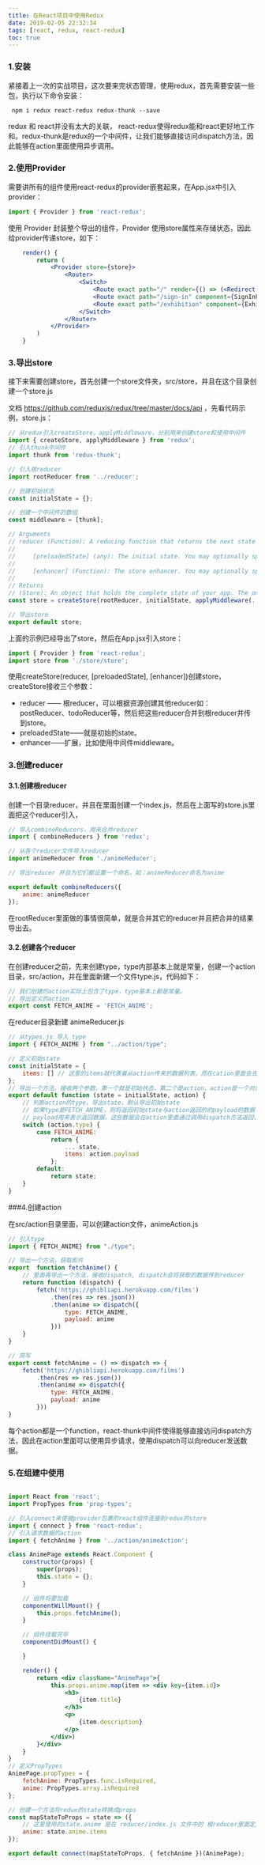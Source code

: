 ```yaml
---
title: 在React项目中使用Redux
date: 2019-02-05 22:32:34
tags: [react, redux, react-redux]
toc: true
---
```



### 1.安装

紧接着上一次的实战项目，这次要来完状态管理，使用redux，首先需要安装一些包，执行以下命令安装：

` npm i redux react-redux redux-thunk --save`

redux 和 react并没有太大的关联， react-redux使得redux能和react更好地工作和。redux-thunk是redux的一个中间件，让我们能够直接访问dispatch方法，因此能够在action里面使用异步调用。

<!--more-->

### 2.使用Provider

需要讲所有的组件使用react-redux的provider嵌套起来，在App.jsx中引入provider：

```js
import { Provider } from 'react-redux';
```

使用 Provider  封装整个导出的组件，Provider 使用store属性来存储状态，因此给provider传递store，如下：

```jsx
    render() {
        return (
            <Provider store={store}>
                <Router>
                    <Switch>
                        <Route exact path="/" render={() => (<Redirect to="/exhibition"/>)}/>
                        <Route exact path="/sign-in" component={SignInPage}/>
                        <Route exact path="/exhibition" component={ExhibitionPage}/>
                    </Switch>
                </Router>
            </Provider>
        )
    }
```

### 3.导出store

接下来需要创建store，首先创建一个store文件夹，src/store，并且在这个目录创建一个store.js

文档 https://github.com/reduxjs/redux/tree/master/docs/api ，先看代码示例，store.js：

```js
// 从redux引入createStore，applyMiddleware，分别用来创建store和使用中间件
import { createStore, applyMiddleware } from 'redux';
// 引入thunk中间件
import thunk from 'redux-thunk';

// 引入根reducer
import rootReducer from '../reducer';

// 创建初始状态
const initialState = {};

// 创建一个中间件的数组
const middleware = [thunk];

// Arguments
// reducer (Function): A reducing function that returns the next state tree, given the current state tree and an action to handle.
//
//     [preloadedState] (any): The initial state. You may optionally specify it to hydrate the state from the server in universal apps, or to restore a previously serialized user session. If you produced reducer with combineReducers, this must be a plain object with the same shape as the keys passed to it. Otherwise, you are free to pass anything that your reducer can understand.
//
//     [enhancer] (Function): The store enhancer. You may optionally specify it to enhance the store with third-party capabilities such as middleware, time travel, persistence, etc. The only store enhancer that ships with Redux is applyMiddleware().
//
// Returns
// (Store): An object that holds the complete state of your app. The only way to change its state is by dispatching actions. You may also subscribe to the changes to its state to update the UI.
const store = createStore(rootReducer, initialState, applyMiddleware(...middleware));

// 导出store
export default store;
```

上面的示例已经导出了store，然后在App.jsx引入store：

```js
import { Provider } from 'react-redux';
import store from './store/store';
```

使用createStore(reducer, [preloadedState], [enhancer])创建store， createStore接收三个参数：

- reducer —— 根reducer，可以根据资源创建其他reducer如：postReducer、todoReducer等，然后把这些reducer合并到根reducer并传到store。
- preloadedState——就是初始的state。
- enhancer——扩展，比如使用中间件middleware。

### 3.创建reducer

#### 3.1.创建根reducer

创建一个目录reducer，并且在里面创建一个index.js，然后在上面写的store.js里面把这个reducer引入，

```js
// 导入combineReducers，用来合并reducer
import { combineReducers } from 'redux';

// 从各个reducer文件导入reducer
import animeReducer from './animeReducer';

// 导出reducer 并且为它们都设置一个命名，如：animeReducer命名为anime

export default combineReducers({
    anime: animeReducer
});
```

在rootReducer里面做的事情很简单，就是合并其它的reducer并且把合并的结果导出去。

#### 3.2.创建各个reducer

在创建reducer之前，先来创建type，type内部基本上就是常量，创建一个action目录，src/action，并在里面新建一个文件type.js，代码如下：

```js
// 我们创建的action实际上包含了type，type基本上都是常量。
// 导出定义的action
export const FETCH_ANIME = 'FETCH_ANIME';
```

在reducer目录新建 animeReducer.js

```js
// 从types.js 导入 type
import { FETCH_ANIME } from "../action/type";

// 定义初始state
const initialState = {
    items: [] // 这里的items就代表着从action传来的数据列表，而在cation里面会去获取数据。
};
// 导出一个方法，接收两个参数，第一个就是初始状态，第二个是action，action是一个对象，包含type属性
export default function (state = initialState, action) {
    // 判断action的type，导出state，默认导出初始state
    // 如果type是FETCH_ANIME，则将返回初始state与action返回的的payload的数据
    // payload用来表示返回数据，这些数据会在action里面通过调用dispatch方法返回，关于action会紧接着在后面介绍。
    switch (action.type) {
        case FETCH_ANIME:
            return {
                ... state,
                items: action.payload
            };
        default:
            return state;
    }
}
```

###4.创建action

在src/action目录里面，可以创建action文件，animeAction.js

```js
// 引入type
import { FETCH_ANIME} from "./type";

// 导出一个方法，获取影片
export  function fetchAnime() {
    // 里面再导出一个方法，接收dispatch, dispatch会将获取的数据传到reducer
    return function (dispatch) {
        fetch('https://ghibliapi.herokuapp.com/films')
            .then(res => res.json())
            .then(anime => dispatch({
                type: FETCH_ANIME,
                payload: anime
            }))
    }
}
```

```js
// 简写
export const fetchAnime = () => dispatch => {
    fetch('https://ghibliapi.herokuapp.com/films')
        .then(res => res.json())
        .then(anime => dispatch({
            type: FETCH_ANIME,
            payload: anime
        }))
}
```

每个action都是一个function，react-thunk中间件使得能够直接访问dispatch方法，因此在action里面可以使用异步请求，使用dispatch可以向reducer发送数据。

### 5.在组建中使用

```jsx

import React from 'react';
import PropTypes from 'prop-types';

// 引入connect来使被provider包裹的react组件连接到redux的store
import { connect } from 'react-redux';
// 引入请求数据的action
import { fetchAnime } from '../action/animeAction';

class AnimePage extends React.Component {
    constructor(props) {
        super(props);
        this.state = {};
    }

    // 组件将要加载
    componentWillMount() {
        this.props.fetchAnime();
    }

    // 组件挂载完毕
    componentDidMount() {

    }

    render() {
        return <div className="AnimePage">{
            this.props.anime.map(item => <div key={item.id}>
                <h3>
                    {item.title}
                </h3>
                <p>
                    {item.description}
                </p>
            </div>)
        }</div>
    }
}
// 定义PropTypes
AnimePage.propTypes = {
    fetchAnime: PropTypes.func.isRequired,
    anime: PropTypes.array.isRequired
};

// 创建一个方法将redux的state转换成props
const mapStateToProps = state => ({
    // 这里使用的state.anime 是在 reducer/index.js 文件中的 根reducer里面定义的名称。
    anime: state.anime.items
});

export default connect(mapStateToProps, { fetchAnime })(AnimePage);
```
